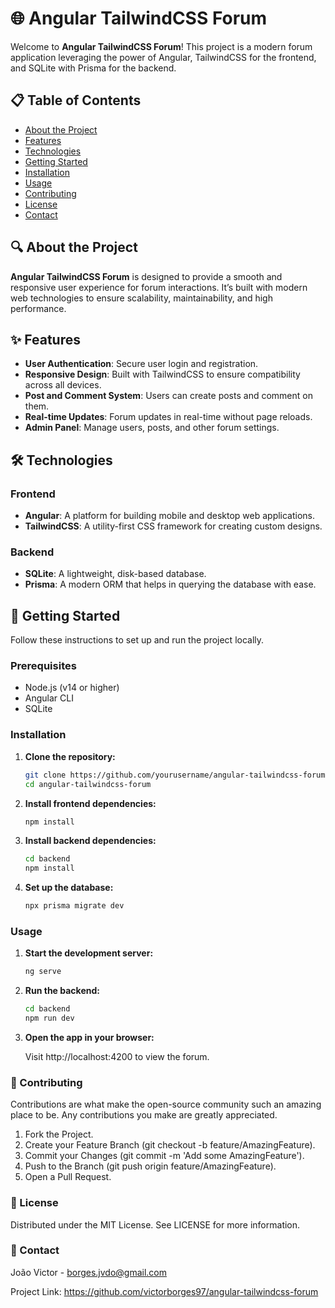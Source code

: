 # 🌐 Angular TailwindCSS Forum

Welcome to **Angular TailwindCSS Forum**! This project is a modern forum application leveraging the power of Angular, TailwindCSS for the frontend, and SQLite with Prisma for the backend.

## 📋 Table of Contents

- [About the Project](#about-the-project)
- [Features](#features)
- [Technologies](#technologies)
- [Getting Started](#getting-started)
- [Installation](#installation)
- [Usage](#usage)
- [Contributing](#contributing)
- [License](#license)
- [Contact](#contact)

## 🔍 About the Project

**Angular TailwindCSS Forum** is designed to provide a smooth and responsive user experience for forum interactions. It’s built with modern web technologies to ensure scalability, maintainability, and high performance.

## ✨ Features

- **User Authentication**: Secure user login and registration.
- **Responsive Design**: Built with TailwindCSS to ensure compatibility across all devices.
- **Post and Comment System**: Users can create posts and comment on them.
- **Real-time Updates**: Forum updates in real-time without page reloads.
- **Admin Panel**: Manage users, posts, and other forum settings.

## 🛠️ Technologies

### Frontend

- **Angular**: A platform for building mobile and desktop web applications.
- **TailwindCSS**: A utility-first CSS framework for creating custom designs.

### Backend

- **SQLite**: A lightweight, disk-based database.
- **Prisma**: A modern ORM that helps in querying the database with ease.

## 🚀 Getting Started

Follow these instructions to set up and run the project locally.

### Prerequisites

- Node.js (v14 or higher)
- Angular CLI
- SQLite

### Installation

1. **Clone the repository:**

    ```bash
    git clone https://github.com/yourusername/angular-tailwindcss-forum.git
    cd angular-tailwindcss-forum

2. **Install frontend dependencies:**

    ```bash
    npm install
 
3. **Install backend dependencies:**

    ```bash
    cd backend
    npm install
 
4. **Set up the database:**

    ```bash
    npx prisma migrate dev
 
### Usage

1. **Start the development server:**

    ```bash
    ng serve
 
2. **Run the backend:**

    ```bash
    cd backend
    npm run dev
 
3. **Open the app in your browser:**

    Visit http://localhost:4200 to view the forum.
 
### 🤝 Contributing
Contributions are what make the open-source community such an amazing place to be. Any contributions you make are greatly appreciated.

1. Fork the Project.
2. Create your Feature Branch (git checkout -b feature/AmazingFeature).
3. Commit your Changes (git commit -m 'Add some AmazingFeature').
4. Push to the Branch (git push origin feature/AmazingFeature).
5. Open a Pull Request.

### 📜 License
Distributed under the MIT License. See LICENSE for more information.

### 📧 Contact
João Victor - borges.jvdo@gmail.com

Project Link: https://github.com/victorborges97/angular-tailwindcss-forum
